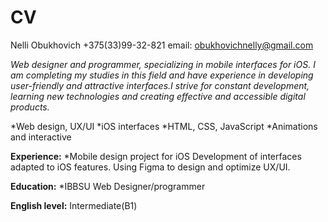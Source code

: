 # CV
Nelli Obukhovich
+375(33)99-32-821 email: obukhovichnelly@gmail.com

_Web designer and programmer, specializing in mobile interfaces for iOS. I am completing my studies in this field and have experience in developing user-friendly and attractive interfaces.I strive for constant development, learning new technologies and creating effective and accessible digital products._  

*Web design, UX/UI
*iOS interfaces
*HTML, CSS, JavaScript
*Animations and interactive

**Experience:**
*Mobile design project for iOS
Development of interfaces adapted to iOS features. Using Figma to design and optimize UX/UI.

**Education:**
*IBBSU Web Designer/programmer

**English level:**  Intermediate(B1)
